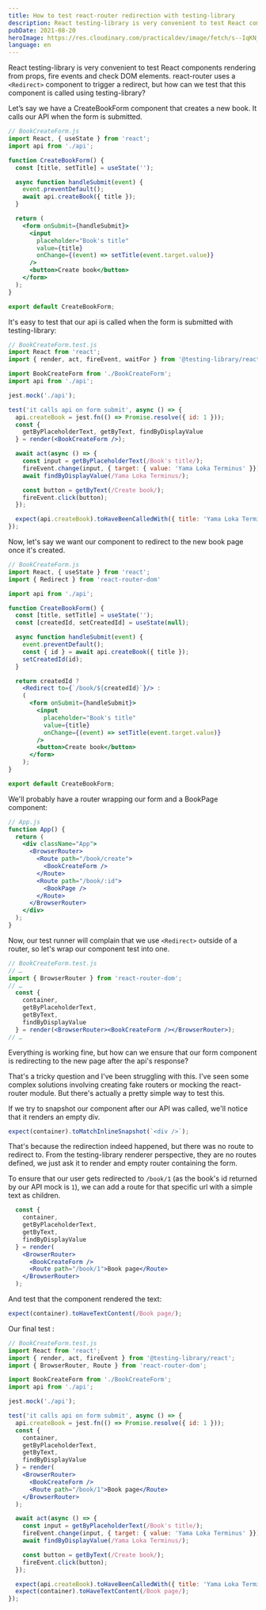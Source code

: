 ```yaml
---
title: How to test react-router redirection with testing-library
description: React testing-library is very convenient to test React components rendering from props, fire events and check DOM elements. react-router uses a <Redirect> component to trigger a redirect, but how can we test that this component is called using testing-library?
pubDate: 2021-08-20
heroImage: https://res.cloudinary.com/practicaldev/image/fetch/s--IqKN_SSk--/c_imagga_scale,f_auto,fl_progressive,h_420,q_auto,w_1000/https://dev-to-uploads.s3.amazonaws.com/i/b5t7qfsnpnj4531hhi9a.png
language: en
---
```


React testing-library is very convenient to test React components rendering from props, fire events and check DOM elements. react-router uses a `<Redirect>` component to trigger a redirect, but how can we test that this component is called using testing-library?

Let’s say we have a CreateBookForm component that creates a new book. It calls our API when the form is submitted.

```jsx
// BookCreateForm.js
import React, { useState } from 'react';
import api from './api';

function CreateBookForm() {
  const [title, setTitle] = useState('');

  async function handleSubmit(event) {
    event.preventDefault();
    await api.createBook({ title });
  }

  return (
    <form onSubmit={handleSubmit}>
      <input
        placeholder="Book's title"
        value={title}
        onChange={(event) => setTitle(event.target.value)}
      />
      <button>Create book</button>
    </form>
  );
}

export default CreateBookForm;
```

It's easy to test that our api is called when the form is submitted with testing-library:

```jsx
// BookCreateForm.test.js
import React from 'react';
import { render, act, fireEvent, waitFor } from '@testing-library/react';

import BookCreateForm from './BookCreateForm';
import api from './api';

jest.mock('./api');

test('it calls api on form submit', async () => {
  api.createBook = jest.fn(() => Promise.resolve({ id: 1 }));
  const { 
    getByPlaceholderText, getByText, findByDisplayValue 
  } = render(<BookCreateForm />);

  await act(async () => {
    const input = getByPlaceholderText(/Book's title/);
    fireEvent.change(input, { target: { value: 'Yama Loka Terminus' }});
    await findByDisplayValue(/Yama Loka Terminus/);

    const button = getByText(/Create book/);
    fireEvent.click(button);
  });

  expect(api.createBook).toHaveBeenCalledWith({ title: 'Yama Loka Terminus' });
});
```

Now, let's say we want our component to redirect to the new book page once it's created.

```jsx
// BookCreateForm.js
import React, { useState } from 'react';
import { Redirect } from 'react-router-dom'

import api from './api';

function CreateBookForm() {
  const [title, setTitle] = useState('');
  const [createdId, setCreatedId] = useState(null);

  async function handleSubmit(event) {
    event.preventDefault();
    const { id } = await api.createBook({ title });
    setCreatedId(id);
  }

  return createdId ?
    <Redirect to={`/book/${createdId}`}/> :
    (
      <form onSubmit={handleSubmit}>
        <input
          placeholder="Book's title"
          value={title}
          onChange={(event) => setTitle(event.target.value)}
        />
        <button>Create book</button>
      </form>
    );
}

export default CreateBookForm;
```

We'll probably have a router wrapping our form and a BookPage component:

```jsx
// App.js
function App() {
  return (
    <div className="App">
      <BrowserRouter>
        <Route path="/book/create">
          <BookCreateForm />
        </Route>
        <Route path="/book/:id">
          <BookPage />
        </Route>
      </BrowserRouter>
    </div>
  );
}
```

Now, our test runner will complain that we use `<Redirect>` outside of a router, so let's wrap our component test into one.

```jsx
// BookCreateForm.test.js
// …
import { BrowserRouter } from 'react-router-dom';
// …
  const { 
    container, 
    getByPlaceholderText, 
    getByText, 
    findByDisplayValue 
  } = render(<BrowserRouter><BookCreateForm /></BrowserRouter>);
// …
```

Everything is working fine, but how can we ensure that our form component is redirecting to the new page after the api's response?

That's a tricky question and I've been struggling with this. I've seen some complex solutions involving creating fake routers or mocking the react-router module. But there's actually a pretty simple way to test this.

If we try to snapshot our component after our API was called, we'll notice that it renders an empty div.

```js
expect(container).toMatchInlineSnapshot(`<div />`);
```

That's because the redirection indeed happened, but there was no route to redirect to. From the testing-library renderer perspective, they are no routes defined, we just ask it to render and empty router containing the form.

To ensure that our user gets redirected to `/book/1` (as the book's id returned by our API mock is `1`), we can add a route for that specific url with a simple text as children.

```jsx
  const { 
    container, 
    getByPlaceholderText, 
    getByText, 
    findByDisplayValue 
  } = render(
    <BrowserRouter>
      <BookCreateForm />
      <Route path="/book/1">Book page</Route>
    </BrowserRouter>
  );
```

And test that the component rendered the text:

```js
expect(container).toHaveTextContent(/Book page/);
```

Our final test :

```jsx
// BookCreateForm.test.js
import React from 'react';
import { render, act, fireEvent } from '@testing-library/react';
import { BrowserRouter, Route } from 'react-router-dom';

import BookCreateForm from './BookCreateForm';
import api from './api';

jest.mock('./api');

test('it calls api on form submit', async () => {
  api.createBook = jest.fn(() => Promise.resolve({ id: 1 }));
  const { 
    container, 
    getByPlaceholderText, 
    getByText, 
    findByDisplayValue 
  } = render(
    <BrowserRouter>
      <BookCreateForm />
      <Route path="/book/1">Book page</Route>
    </BrowserRouter>
  );

  await act(async () => {
    const input = getByPlaceholderText(/Book's title/);
    fireEvent.change(input, { target: { value: 'Yama Loka Terminus' }});
    await findByDisplayValue(/Yama Loka Terminus/);

    const button = getByText(/Create book/);
    fireEvent.click(button);
  });

  expect(api.createBook).toHaveBeenCalledWith({ title: 'Yama Loka Terminus' });
  expect(container).toHaveTextContent(/Book page/);
});
```













